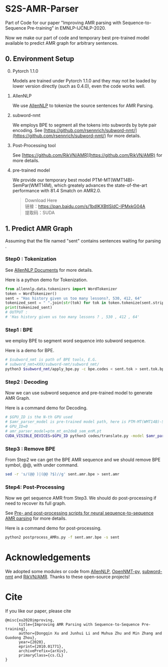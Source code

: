 # S2S-AMR-Parser

Part of Code for our paper "Improving AMR parsing with Sequence-to-Sequence Pre-training" in EMNLP-IJCNLP-2020.

Now we make our part of code and temporary best pre-trained model available to predict AMR graph for arbitrary sentences.

## 0. Environment Setup
0. Pytorch 1.1.0
   
   Models are trained under Pytorch 1.1.0 and they may not be loaded by lower version directly (such as 0.4.0), even the code works well.

1. AllenNLP
   
   We use [AllenNLP](https://allennlp.org/) to tokenize the source sentences for AMR Parsing.

2. subword-nmt
   
   We employs BPE to segment all the tokens into subwords by byte pair encoding. See [https://github.com/rsennrich/subword-nmt/](https://github.com/rsennrich/subword-nmt/) for more details.

3. Post-Processing tool
   
   See [https://github.com/RikVN/AMR](https://github.com/RikVN/AMR) for more details.

4. pre-trained model
   
   We provide our temporary best model PTM-MT(WMT14B)-SemPar(WMT14M), which greately advances the state-of-the-art performance with 81.4 Smatch on AMR2.0.
   > Download Here </br>
   > 链接：https://pan.baidu.com/s/1bdIKXBtlSldC-IPMxkG04A </br>
   > 提取码：SUDA 


## 1. Predict AMR Graph

Assuming that the file named "sent" contains sentences waiting for parsing .

### Step0 : Tokenization
See [AllenNLP Documents](http://docs.allennlp.org/v0.9.0/api/allennlp.data.tokenizers.html#word-tokenizer) for more details.

Here is a python demo for Tokenization.
```python
from allennlp.data.tokenizers import WordTokenizer
token = WordTokenizer()
sent = "Has history given us too many lessons?, 530, 412, 64"
tokenized_sent = " ".join(str(tok) for tok in token.tokenize(sent.strip()))
print(tokenized_sent)
# OUTPUT : 
# 'Has history given us too many lessons ? , 530 , 412 , 64'
```

### Step1 : BPE
we employ BPE to segment word sequence into subword sequence.

Here is a demo for BPE.
```bash
# $subword_nmt is path of BPE tools, E.G.
# subword_nmt=XXX/subword-nmt/subword_nmt/
python3 $subword_nmt/apply_bpe.py -c bpe.codes < sent.tok > sent.tok.bpe
```
### Step2 : Decoding
Now we can use subword sequence and pre-trained model to generate AMR Graph.

Here is a command demo for Decoding.
```bash
# $GPU_ID is the N-th GPU used
# $amr_parser_model is pre-trained model path, here is PTM-MT(WMT14B)-SemPar(WMT14M), E.G.
# GPU_ID=0
# amr_parser_model=ptm_mt_en2deB_sem_enM.pt
CUDA_VISIBLE_DEVICES=$GPU_ID python3 codes/translate.py -model $amr_parser_model -beam_size 5 -src sent.tok.bpe -output sent.amr.bpe -task_type task2 -decode_extra_length 1000 -minimal_relative_prob 0.01 -gpu 0
```
### Step3 : Remove BPE
From Step2 we can get the BPE AMR sequence and we should remove BPE symbol, @@, with under command.
``` bash
sed -r 's/(@@ )|(@@ ?$)//g' sent.amr.bpe > sent.amr
```
### Step4: Post-Processing
Now we get sequence AMR from Step3. We should do post-processing if need to recover its full graph.

See [Pre- and post-processing scripts for neural sequence-to-sequence AMR parsing](https://github.com/RikVN/AMR) for more details.

Here is a command demo for post-processing.
```bash
python2 postprocess_AMRs.py -f sent.amr.bpe -s sent
```

# Acknowledgements
We adopted some modules or code from [AllenNLP](https://allennlp.org/), [OpenNMT-py](https://github.com/OpenNMT/OpenNMT-py), [subword-nmt](https://github.com/rsennrich/subword-nmt/) and [RikVN/AMR](https://github.com/RikVN/AMR). Thanks to these open-source projects!


# Cite
If you like our paper, please cite
```
@misc{xu2020improving,
      title={Improving AMR Parsing with Sequence-to-Sequence Pre-training}, 
      author={Dongqin Xu and Junhui Li and Muhua Zhu and Min Zhang and Guodong Zhou},
      year={2020},
      eprint={2010.01771},
      archivePrefix={arXiv},
      primaryClass={cs.CL}
}
```